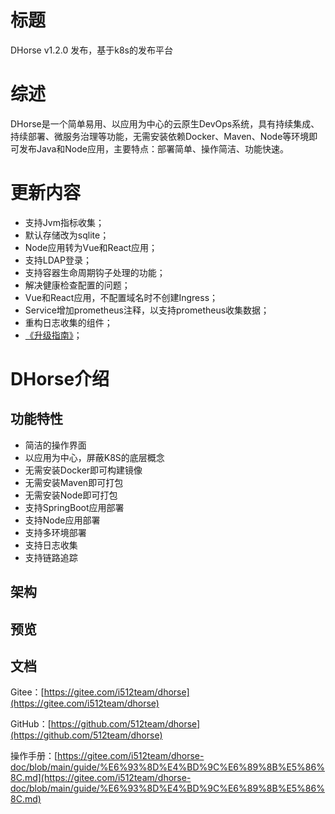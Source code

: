 # 标题

DHorse v1.2.0 发布，基于k8s的发布平台

# 综述

DHorse是一个简单易用、以应用为中心的云原生DevOps系统，具有持续集成、持续部署、微服务治理等功能，无需安装依赖Docker、Maven、Node等环境即可发布Java和Node应用，主要特点：部署简单、操作简洁、功能快速。

# 更新内容

* 支持Jvm指标收集；
* 默认存储改为sqlite；
* Node应用转为Vue和React应用；
* 支持LDAP登录；
* 支持容器生命周期钩子处理的功能；
* 解决健康检查配置的问题；
* Vue和React应用，不配置域名时不创建Ingress；
* Service增加prometheus注释，以支持prometheus收集数据；
* 重构日志收集的组件；
* [《升级指南》]()；

# DHorse介绍

## 功能特性
* 简洁的操作界面
* 以应用为中心，屏蔽K8S的底层概念
* 无需安装Docker即可构建镜像
* 无需安装Maven即可打包
* 无需安装Node即可打包
* 支持SpringBoot应用部署
* 支持Node应用部署
* 支持多环境部署
* 支持日志收集
* 支持链路追踪

## 架构


## 预览


## 文档

Gitee：[https://gitee.com/i512team/dhorse](https://gitee.com/i512team/dhorse)

GitHub：[https://github.com/512team/dhorse](https://github.com/512team/dhorse)

操作手册：[https://gitee.com/i512team/dhorse-doc/blob/main/guide/%E6%93%8D%E4%BD%9C%E6%89%8B%E5%86%8C.md](https://gitee.com/i512team/dhorse-doc/blob/main/guide/%E6%93%8D%E4%BD%9C%E6%89%8B%E5%86%8C.md)